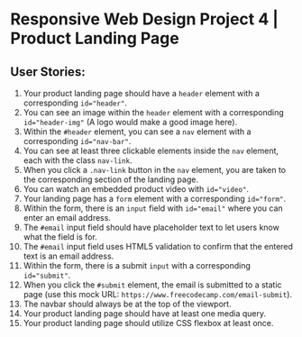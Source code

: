 # Responsive Web Design Project 4 | Product Landing Page

## User Stories:
1. Your product landing page should have a `header` element with a corresponding `id="header"`.
2. You can see an image within the `header` element with a corresponding `id="header-img"` (A logo would make a good image here).
3. Within the `#header` element, you can see a `nav` element with a corresponding `id="nav-bar"`.
4. You can see at least three clickable elements inside the `nav` element, each with the class `nav-link`.
5. When you click a `.nav-link` button in the `nav` element, you are taken to the corresponding section of the landing page.
6. You can watch an embedded product video with `id="video"`.
7. Your landing page has a `form` element with a corresponding `id="form"`.
8. Within the form, there is an `input` field with `id="email"` where you can enter an email address.
9. The `#email` input field should have placeholder text to let users know what the field is for.
10. The `#email` input field uses HTML5 validation to confirm that the entered text is an email address.
11. Within the form, there is a submit `input` with a corresponding `id="submit"`.
12. When you click the `#submit` element, the email is submitted to a static page (use this mock URL: `https://www.freecodecamp.com/email-submit`).
13. The navbar should always be at the top of the viewport.
14. Your product landing page should have at least one media query.
15. Your product landing page should utilize CSS flexbox at least once.